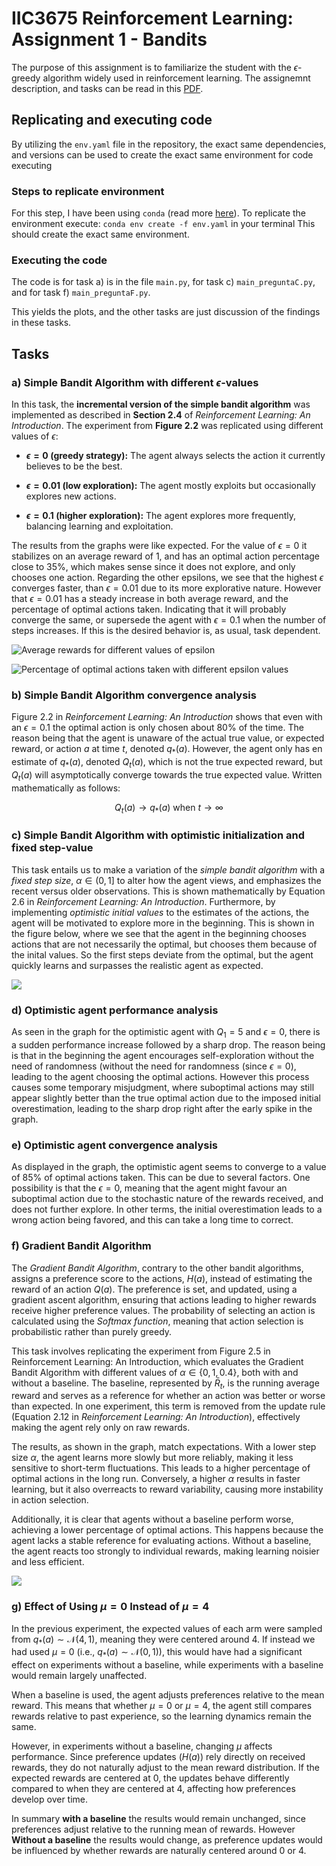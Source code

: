 # IIC3675 Reinforcement Learning: Assignment 1 - Bandits

The purpose of this assignment is to familiarize the student with the $\epsilon$-greedy algorithm widely used in reinforcement learning.
The assignemnt description, and tasks can be read in this [PDF](/Tarea%201%20-%20Bandits/Enunciado_T1.pdf).



## Replicating and executing code

By utilizing the `env.yaml` file in the repository, the exact same dependencies, and versions can be used to create the exact same environment for code executing

### Steps to replicate environment

For this step, I have been using `conda` (read more [here](https://anaconda.org/anaconda/conda)). To replicate the environment execute:
`conda env create -f env.yaml`
in your terminal
This should create the exact same environment.

### Executing the code

The code is for task a) is in the file `main.py`, for task c) `main_preguntaC.py`, and for task f) `main_preguntaF.py`.

This yields the plots, and the other tasks are just discussion of the findings in these tasks.

## Tasks

### a) Simple Bandit Algorithm with different $\epsilon$-values

In this task, the **incremental version of the simple bandit algorithm** was implemented as described in **Section 2.4** of *Reinforcement Learning: An Introduction*. The experiment from **Figure 2.2** was replicated using different values of $\epsilon$:

- **$\epsilon = 0$ (greedy strategy):** The agent always selects the action it currently believes to be the best.

- **$\epsilon = 0.01$ (low exploration):** The agent mostly exploits but occasionally explores new actions.

- **$\epsilon = 0.1$ (higher exploration):** The agent explores more frequently, balancing learning and exploitation.

The results from the graphs were like expected. For the value of $\epsilon = 0$ it stabilizes on an average reward of 1, and has an optimal action percentage close to 35%, which makes sense since it does not explore, and only chooses one action. Regarding the other epsilons, we see that the highest $\epsilon$ converges faster, than $\epsilon = 0.01$ due to its more explorative nature. However that $\epsilon = 0.01$ has a steady increase in both average reward, and the percentage of optimal actions taken. Indicating that it will probably converge the same, or supersede the agent with $\epsilon = 0.1$ when the number of steps increases. If this is the desired behavior is, as usual, task dependent.

![Average rewards for different values of epsilon](Bandits/Plots/different_epsilons_rewards.png)

![Percentage of optimal actions taken with different epsilon values](Bandits/Plots/different_epsilons_optimal_action.png)

### b) Simple Bandit Algorithm convergence analysis

Figure 2.2 in *Reinforcement Learning: An Introduction* shows that even with an $\epsilon = 0.1$ the optimal action is only chosen about $80\%$ of the time. The reason being that the agent is unaware of the actual true value, or expected reward, or action $a$ at time $t$, denoted $q_*(a)$. However, the agent only has en estimate of $q_*(a)$, denoted $Q_{t}(a)$, which is not the true expected reward, but $Q_{t}(a)$ will asymptotically converge towards the true expected value. Written mathematically as follows:

$$
Q_{t}(a) \rightarrow q_{*} (a) \text{ when } t \rightarrow \infty
$$

### c) Simple Bandit Algorithm with optimistic initialization and fixed step-value

This task entails us to make a variation of the *simple bandit algorithm* with a *fixed step size*, $\alpha \in ( 0, 1 ]$ to alter how the agent views, and emphasizes the recent versus older observations. This is shown mathematically by Equation 2.6 in *Reinforcement Learning: An Introduction*. Furthermore, by implementing *optimistic initial values* to the estimates of the actions, the agent will be motivated to explore more in the beginning.
This is shown in the figure below, where we see that the agent in the beginning chooses actions that are not necessarily the optimal, but chooses them because of the inital values. So the first steps deviate from the optimal, but the agent quickly learns and surpasses the realistic agent as expected.

![](/Tarea%201%20-%20Bandits/Bandits/Plots/optimist_and_realist_bandint.png)

### d) Optimistic agent performance analysis

As seen in the graph for the optimistic agent with $Q_1 = 5$ and $\epsilon = 0$, there is a sudden performance increase followed by a sharp drop. The reason being is that in the beginning the agent encourages self-exploration without the need of randomness (without the need for randomness (since $\epsilon= 0$), leading to the agent choosing the optimal actions. However this process causes some temporary misjudgment, where suboptimal actions may still appear slightly better than the true optimal action due to the imposed initial overestimation, leading to the sharp drop right after the early spike in the graph.

### e) Optimistic agent convergence analysis

As displayed in the graph, the optimistic agent seems to converge to a value of $85\%$ of optimal actions taken. This can be due to several factors. One possibility is that the $\epsilon = 0$, meaning that the agent might favour an suboptimal action due to the stochastic nature of the rewards received, and does not further explore. In other terms, the initial overestimation leads to a wrong action being favored, and this can take a long time to correct.

### f) Gradient Bandit Algorithm

The *Gradient Bandit Algorithm*, contrary to the other bandit algorithms, assigns a preference score to the actions, $H(a)$, instead of estimating the reward of an action $Q(a)$. The preference is set, and updated, using a gradient ascent algorithm, ensuring that actions leading to higher rewards receive higher preference values. The probability of selecting an action is calculated using the *Softmax function*, meaning that action selection is probabilistic rather than purely greedy.

This task involves replicating the experiment from Figure 2.5 in Reinforcement Learning: An Introduction, which evaluates the Gradient Bandit Algorithm with different values of $\alpha \in \{ 0,1, 0.4\}$, both with and without a baseline. The baseline, represented by $\bar{R}_{t}$​, is the running average reward and serves as a reference for whether an action was better or worse than expected. In one experiment, this term is removed from the update rule (Equation 2.12 in *Reinforcement Learning: An Introduction*), effectively making the agent rely only on raw rewards.

The results, as shown in the graph, match expectations. With a lower step size $\alpha$, the agent learns more slowly but more reliably, making it less sensitive to short-term fluctuations. This leads to a higher percentage of optimal actions in the long run.
Conversely, a higher $\alpha$ results in faster learning, but it also overreacts to reward variability, causing more instability in action selection.

Additionally, it is clear that agents without a baseline perform worse, achieving a lower percentage of optimal actions. This happens because the agent lacks a stable reference for evaluating actions. Without a baseline, the agent reacts too strongly to individual rewards, making learning noisier and less efficient.

<!-- This tasks asks to replicate the experiment shown in Figure 2.5 in *Reinforcement Learning: An Introduction* where the gradient bandit algorithm is used with different values of $\alpha \in \{0.1,  0.4 \}$ and with and without baseline. Meaning that in of of the experiments the term $\bar{R}_{t}$ is removed from the updating of the actions preferences, as seen in Equation 2.12. -->

<!-- The results, as shown in the graph below are as expected. With a lower $\alpha$-value the agents learns slower, but is more stable, and not susceptible, and sensitive to fluctuations. Leading to an higher percentage of optimal actions taken. From the graph, it is easy to see that agents without the baseline seem to have a lower percentage of optimal actions taken. The intuition behind this is that the agent does not have any prior knowledge like this with a baseline. Meaning that it is more prone to fluctuations, and lead to erratic learning.  -->

![](Bandits/Plots/gradient_bandit_w_and_wo_baseline.jpeg)

<!-- g) Using $\mu + 4$ impacts the values in experiments without a baseline. When a baseline is used, the values are adjusted to the mean, ensuring the results remain unaffected. However, $\mu + 4$ influences performance because preference updates, $H(a)$, do not adjust to the mean of the rewards. In contrast, setting $\mu + 4$ ensures performance remains unchanged, whether a baseline is used or not, since the rewards are naturally centered around $0$, which serves as the baseline value. -->

### g) Effect of Using $\mu = 0$ Instead of $\mu = 4$

In the previous experiment, the expected values of each arm were sampled from $q_*(a) \sim \mathcal{N}(4,1)$, meaning they were centered around $4$. If instead we had used $\mu = 0$ (i.e., $q_*(a) \sim \mathcal{N}(0,1)$), this would have had a significant effect on experiments without a baseline, while experiments with a baseline would remain largely unaffected.

When a baseline is used, the agent adjusts preferences relative to the mean reward. This means that whether $\mu = 0$ or $\mu = 4$, the agent still compares rewards relative to past experience, so the learning dynamics remain the same.

However, in experiments without a baseline, changing $\mu$ affects performance. Since preference updates ($H(a)$) rely directly on received rewards, they do not naturally adjust to the mean reward distribution. If the expected rewards are centered at 0, the updates behave differently compared to when they are centered at 4, affecting how preferences develop over time.

In summary **with a baseline** the results would remain unchanged, since preferences adjust relative to the running mean of rewards. However **Without a baseline** the results would change, as preference updates would be influenced by whether rewards are naturally centered around 0 or 4.
